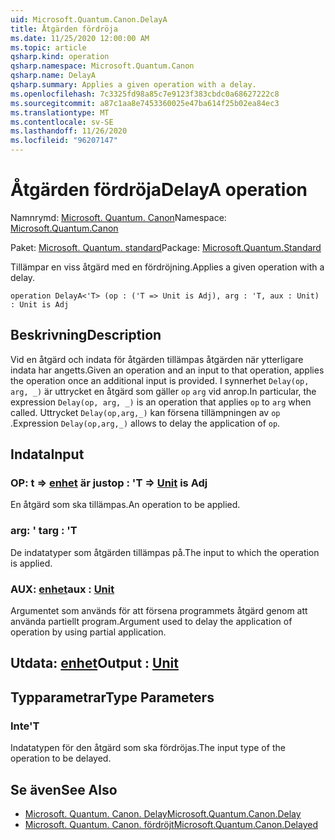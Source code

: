 ```yaml
---
uid: Microsoft.Quantum.Canon.DelayA
title: Åtgärden fördröja
ms.date: 11/25/2020 12:00:00 AM
ms.topic: article
qsharp.kind: operation
qsharp.namespace: Microsoft.Quantum.Canon
qsharp.name: DelayA
qsharp.summary: Applies a given operation with a delay.
ms.openlocfilehash: 7c3325fd98a85c7e9123f383cbdc0a68627222c8
ms.sourcegitcommit: a87c1aa8e7453360025e47ba614f25b02ea84ec3
ms.translationtype: MT
ms.contentlocale: sv-SE
ms.lasthandoff: 11/26/2020
ms.locfileid: "96207147"
---
```

# <a name="delaya-operation"></a><span data-ttu-id="6dd49-102">Åtgärden fördröja</span><span class="sxs-lookup"><span data-stu-id="6dd49-102">DelayA operation</span></span>

<span data-ttu-id="6dd49-103">Namnrymd: [Microsoft. Quantum. Canon](xref:Microsoft.Quantum.Canon)</span><span class="sxs-lookup"><span data-stu-id="6dd49-103">Namespace: [Microsoft.Quantum.Canon](xref:Microsoft.Quantum.Canon)</span></span>

<span data-ttu-id="6dd49-104">Paket: [Microsoft. Quantum. standard](https://nuget.org/packages/Microsoft.Quantum.Standard)</span><span class="sxs-lookup"><span data-stu-id="6dd49-104">Package: [Microsoft.Quantum.Standard](https://nuget.org/packages/Microsoft.Quantum.Standard)</span></span>


<span data-ttu-id="6dd49-105">Tillämpar en viss åtgärd med en fördröjning.</span><span class="sxs-lookup"><span data-stu-id="6dd49-105">Applies a given operation with a delay.</span></span>

```qsharp
operation DelayA<'T> (op : ('T => Unit is Adj), arg : 'T, aux : Unit) : Unit is Adj
```


## <a name="description"></a><span data-ttu-id="6dd49-106">Beskrivning</span><span class="sxs-lookup"><span data-stu-id="6dd49-106">Description</span></span>

<span data-ttu-id="6dd49-107">Vid en åtgärd och indata för åtgärden tillämpas åtgärden när ytterligare indata har angetts.</span><span class="sxs-lookup"><span data-stu-id="6dd49-107">Given an operation and an input to that operation, applies the operation once an additional input is provided.</span></span>
<span data-ttu-id="6dd49-108">I synnerhet `Delay(op, arg, _)` är uttrycket en åtgärd som gäller `op` `arg` vid anrop.</span><span class="sxs-lookup"><span data-stu-id="6dd49-108">In particular, the expression `Delay(op, arg, _)` is an operation that applies `op` to `arg` when called.</span></span>
<span data-ttu-id="6dd49-109">Uttrycket `Delay(op,arg,_)` kan försena tillämpningen av `op` .</span><span class="sxs-lookup"><span data-stu-id="6dd49-109">Expression `Delay(op,arg,_)` allows to delay the application of `op`.</span></span>

## <a name="input"></a><span data-ttu-id="6dd49-110">Indata</span><span class="sxs-lookup"><span data-stu-id="6dd49-110">Input</span></span>

### <a name="op--t--unit--is-adj"></a><span data-ttu-id="6dd49-111">OP: t => [enhet](xref:microsoft.quantum.lang-ref.unit)  är just</span><span class="sxs-lookup"><span data-stu-id="6dd49-111">op : 'T => [Unit](xref:microsoft.quantum.lang-ref.unit)  is Adj</span></span>

<span data-ttu-id="6dd49-112">En åtgärd som ska tillämpas.</span><span class="sxs-lookup"><span data-stu-id="6dd49-112">An operation to be applied.</span></span>


### <a name="arg--t"></a><span data-ttu-id="6dd49-113">arg: ' t</span><span class="sxs-lookup"><span data-stu-id="6dd49-113">arg : 'T</span></span>

<span data-ttu-id="6dd49-114">De indatatyper som åtgärden tillämpas på.</span><span class="sxs-lookup"><span data-stu-id="6dd49-114">The input to which the operation is applied.</span></span>


### <a name="aux--unit"></a><span data-ttu-id="6dd49-115">AUX: [enhet](xref:microsoft.quantum.lang-ref.unit)</span><span class="sxs-lookup"><span data-stu-id="6dd49-115">aux : [Unit](xref:microsoft.quantum.lang-ref.unit)</span></span>

<span data-ttu-id="6dd49-116">Argumentet som används för att försena programmets åtgärd genom att använda partiellt program.</span><span class="sxs-lookup"><span data-stu-id="6dd49-116">Argument used to delay the application of operation by using partial application.</span></span>



## <a name="output--unit"></a><span data-ttu-id="6dd49-117">Utdata: [enhet](xref:microsoft.quantum.lang-ref.unit)</span><span class="sxs-lookup"><span data-stu-id="6dd49-117">Output : [Unit](xref:microsoft.quantum.lang-ref.unit)</span></span>



## <a name="type-parameters"></a><span data-ttu-id="6dd49-118">Typparametrar</span><span class="sxs-lookup"><span data-stu-id="6dd49-118">Type Parameters</span></span>

### <a name="t"></a><span data-ttu-id="6dd49-119">Inte</span><span class="sxs-lookup"><span data-stu-id="6dd49-119">'T</span></span>

<span data-ttu-id="6dd49-120">Indatatypen för den åtgärd som ska fördröjas.</span><span class="sxs-lookup"><span data-stu-id="6dd49-120">The input type of the operation to be delayed.</span></span>

## <a name="see-also"></a><span data-ttu-id="6dd49-121">Se även</span><span class="sxs-lookup"><span data-stu-id="6dd49-121">See Also</span></span>

- [<span data-ttu-id="6dd49-122">Microsoft. Quantum. Canon. Delay</span><span class="sxs-lookup"><span data-stu-id="6dd49-122">Microsoft.Quantum.Canon.Delay</span></span>](xref:Microsoft.Quantum.Canon.Delay)
- [<span data-ttu-id="6dd49-123">Microsoft. Quantum. Canon. fördröjt</span><span class="sxs-lookup"><span data-stu-id="6dd49-123">Microsoft.Quantum.Canon.Delayed</span></span>](xref:Microsoft.Quantum.Canon.Delayed)